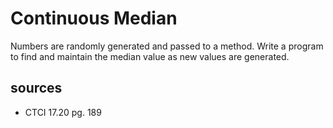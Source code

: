 # Continuous Median
Numbers are randomly generated and passed to a method. Write a program to find and maintain the median value as new values are generated.

## sources
  - CTCI 17.20 pg. 189
